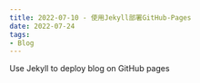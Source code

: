 ```yaml
---
title: 2022-07-10 - 使用Jekyll部署GitHub-Pages
date: 2022-07-24
tags:
- Blog
---
```

Use Jekyll to deploy blog on GitHub pages